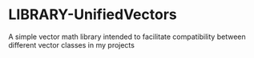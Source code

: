 # LIBRARY-UnifiedVectors
A simple vector math library intended to facilitate compatibility between different vector classes in my projects
